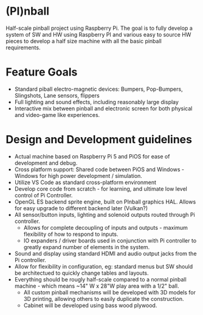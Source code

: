 # (PI)nball
Half-scale pinball project using Raspberry Pi.  The goal is to fully develop a system of SW and HW using Raspberry PI and various easy to source HW pieces to develop a half size machine with all the basic pinball requirements.  

# Feature Goals
- Standard piball electro-magnetic devices:  Bumpers, Pop-Bumpers, Slingshots, Lane sensors, flippers
- Full lighting and sound effects, including reasonably large display
- Interactive mix between pinball and electronic screen for both physical and video-game like experiences.

# Design and Development guidelines
-  Actual machine based on Raspberry Pi 5 and PiOS for ease of development and debug.
-  Cross platform support: Shared code between PiOS and Windows - Windows for high power development / simulation.
-  Utilize VS Code as standard cross-platform environment
-  Develop core code from scratch - for learning, and ultimate low level control of Pi Controller.
-  OpenGL ES backend sprite engine, built on PInball graphics HAL.  Allows for easy upgrade to different backend later (Vulkan?)
-  All sensor/button inputs, lighting and solenoid outputs routed through Pi controller.
    - Allows for complete decoupling of inputs and outputs - maximum flexibility of how to respond to inputs.
    - IO expanders / driver boards used in conjunction with Pi controller to greatly expand number of elements in the system.
-  Sound and display using standard HDMI and audio output jacks from the Pi controller.
-  Allow for flexibility in configuration, eg: standard menus but SW should be architectued to quickly change tables and layouts.
-  Everything should be rougly half-scale compared to a normal pinball machine - which means ~14" W x 28"W play area with a 1/2" ball.
    -  All custom pinball mechanisms will be developed with 3D models for 3D printing, allowing others to easily duplicate the construction.
    -  Cabinet will be developed using bass wood plywood.
